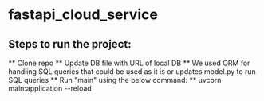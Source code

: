# fastapi_cloud_service

## Steps to run the project: 
** Clone repo
** Update DB file with URL of local DB
** We used ORM for handling SQL queries that could be used as it is or updates model.py to run SQL queries
** Run "main" using the below command:
** uvcorn main:application --reload
